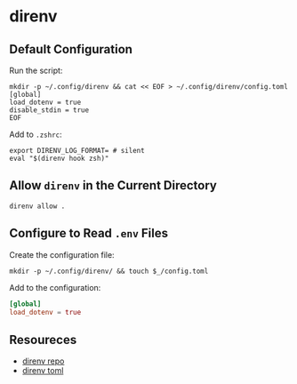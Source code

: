 # direnv

## Default Configuration

Run the script:

```shell
mkdir -p ~/.config/direnv && cat << EOF > ~/.config/direnv/config.toml
[global]
load_dotenv = true
disable_stdin = true
EOF
```

Add to `.zshrc`:

```shell
export DIRENV_LOG_FORMAT= # silent
eval "$(direnv hook zsh)"
```

## Allow `direnv` in the Current Directory

```shell
direnv allow .
```

## Configure to Read `.env` Files

Create the configuration file:

```shell
mkdir -p ~/.config/direnv/ && touch $_/config.toml
```

Add to the configuration:

```toml title="~/.config/direnv/config.toml"
[global]
load_dotenv = true
```

## Resoureces

* [direnv repo](https://github.com/direnv/)
* [direnv toml](https://github.com/direnv/direnv/blob/master/man/direnv.toml.1.md)
